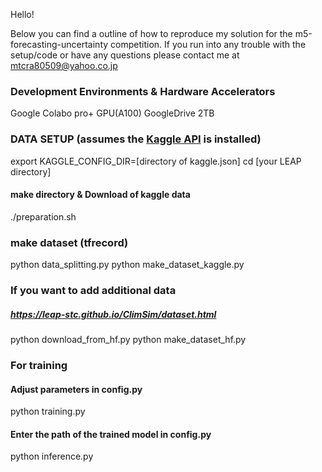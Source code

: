 Hello!

Below you can find a outline of how to reproduce my solution for the m5-forecasting-uncertainty competition.
If you run into any trouble with the setup/code or have any questions please contact me at mtcra80509@yahoo.co.jp

### Development Environments & Hardware Accelerators
Google Colabo pro+
GPU(A100)
GoogleDrive 2TB

### DATA SETUP (assumes the [Kaggle API](https://github.com/Kaggle/kaggle-api) is installed)
export KAGGLE_CONFIG_DIR=[directory of kaggle.json]
cd [your LEAP directory]
#### make directory & Download of kaggle data
./preparation.sh 

### make dataset (tfrecord) 
python data_splitting.py
python make_dataset_kaggle.py

### If you want to add additional data
##### https://leap-stc.github.io/ClimSim/dataset.html
python download_from_hf.py
python make_dataset_hf.py

### For training
#### Adjust parameters in config.py
python training.py
#### Enter the path of the trained model in config.py
python inference.py

